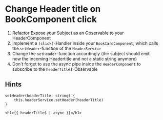 # Change Header title on BookComponent click

1. Refactor Expose your Subject as an Observable to your HeaderComponent
2. Implement a `(click)`-Handler inside your `BookCardComponent`, which calls the `setHeader`-function of the `HeaderService`
3. Change the `setHeader`-function accordingly (the subject should emit now the incoming Headertitle and not a static string anymore)
4. Don't forget to use the async pipe inside the `HeaderComponent` to subscribe to the `headerTitle$`-Observable

## Hints

```
setHeader(headerTitle: string) {
	this.headerService.setHeader(headerTitle)
}
```

```
<h1>{{ headerTitle$ | async }}</h1>
